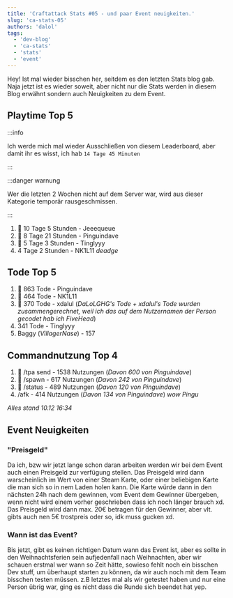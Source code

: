 ```yaml
---
title: 'Craftattack Stats #05 - und paar Event neuigkeiten.'
slug: 'ca-stats-05'
authors: 'dalol'
tags:
  - 'dev-blog'
  - 'ca-stats'
  - 'stats'
  - 'event'
---
```



Hey! Ist mal wieder bisschen her, seitdem es den letzten Stats blog gab. Naja jetzt ist es wieder soweit, aber nicht nur die Stats werden in diesem Blog erwähnt sondern auch Neuigkeiten zu dem Event.


## Playtime Top 5

:::info

Ich werde mich mal wieder Ausschließen von diesem Leaderboard, aber damit ihr es wisst, ich hab `14 Tage 45 Minuten`

:::

:::danger warnung

Wer die letzten 2 Wochen nicht auf dem Server war, wird aus dieser Kategorie temporär rausgeschmissen.

:::



1. 🥇 10 Tage 5 Stunden - Jeeequeue
2. 🥈 8 Tage 21 Stunden - Pinguindave
3. 🥉 5 Tage 3 Stunden - Tinglyyy
4. 4 Tage 2 Stunden - NK1L11
*deadge*


## Tode Top 5

1. 🥇 863 Tode - Pinguindave
2. 🥈 464 Tode - NK1L11
3. 🥉 370 Tode - xdalul (*DaLoLGHG's Tode + xdalul's Tode wurden zusammengerechnet, weil ich das auf dem Nutzernamen der Person gecodet hab ich FiveHead*)
4. 341 Tode - Tinglyyy
5. Baggy (*VillagerNase*) - 157


## Commandnutzung Top 4


1. 🥇 /tpa send - 1538 Nutzungen (*Davon 600 von Pinguindave*)
2. 🥈 /spawn - 617 Nutzungen (*Davon 242 von Pinguindave*)
3. 🥉 /status - 489 Nutzungen (*Davon 120 von Pinguindave*)
4. /afk - 414 Nutzungen (*Davon 134 von Pinguindave*)
*wow Pingu*

*Alles stand 10.12 16:34*

## Event Neuigkeiten


### "Preisgeld"

Da ich, bzw wir jetzt lange schon daran arbeiten werden wir bei dem Event auch einen Preisgeld zur verfügung stellen. Das Preisgeld wird dann warscheinlich im Wert von einer Steam Karte, oder einer beliebigen Karte die man sich so in nem Laden holen kann. Die Karte würde dann in den nächsten 24h nach dem gewinnen, vom Event dem Gewinner übergeben, wenn nicht wird einem vorher geschrieben dass ich noch länger brauch xd. Das Preisgeld wird dann max. 20€ betragen für den Gewinner, aber vlt. gibts auch nen 5€ trostpreis oder so, idk muss gucken xd.


### Wann ist das Event?

Bis jetzt, gibt es keinen richtigen Datum wann das Event ist, aber es sollte in den Weihnachtsferien sein aufjedenfall nach Weihnachten, aber wir schauen erstmal wer wann so Zeit hätte, sowieso fehlt noch ein bisschen Dev stuff, um überhaupt starten zu können, da wir auch noch mit dem Team bisschen testen müssen. z.B letztes mal als wir getestet haben und nur eine Person übrig war, ging es nicht dass die Runde sich beendet hat yep.

